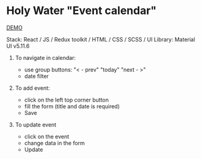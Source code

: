 # Holy Water "Event calendar"

[DEMO](https://dmitriyn3679.github.io/holy-water-calendar/)

Stack: React / JS / Redux toolkit / HTML / CSS / SCSS / 
UI Library: Material UI v5.11.6

1. To navigate in calendar:
    - use group buttons: "< - prev" "today" "next - >"
    - date filter


2. To add event:
    - click on the left top corner button
    - fill the form (title and date is required)
    - Save


3. To update event
    - click on the event
    - change data in the form
    - Update

